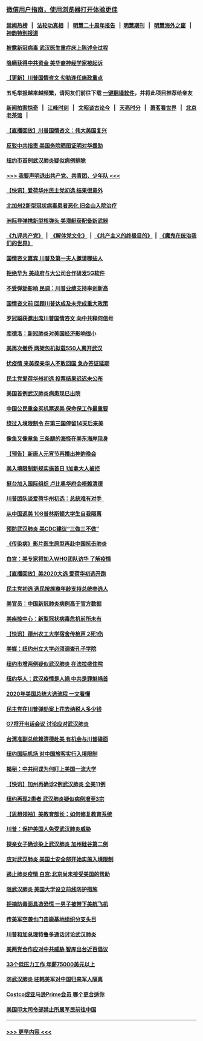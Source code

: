 ### [微信用户指南，使用浏览器打开体验更佳](https://github.com/gfw-breaker/banned-news1/blob/master/indexes/wechat-guide.md?t=0)
#### [禁闻热榜](热点新闻.md?t=0)  &nbsp;&nbsp;|&nbsp;&nbsp; [法轮功真相](https://github.com/gfw-breaker/truth/blob/master/README.md?t=0) &nbsp;&nbsp;|&nbsp;&nbsp; [明慧二十周年报告](https://github.com/gfw-breaker/mh-reports/blob/master/README.md?t=0) &nbsp;&nbsp;|&nbsp;&nbsp;[明慧期刊](https://github.com/gfw-breaker/mh-qikan) &nbsp;&nbsp;|&nbsp;&nbsp; [明慧海外之窗](https://github.com/gfw-breaker/mh-news/blob/master/README.md?t=0) &nbsp;&nbsp;|&nbsp;&nbsp; [神韵特别报道](https://github.com/gfw-breaker/mh-news/blob/master/shenyun.md?t=0)
#### [披露新冠病毒 武汉医生重症床上陈述全过程](../pages/nsc412/n11845150.md?t=02051344) 
#### [隐瞒获得中共资金 美华裔神经学家被起诉](../pages/nsc412/n11844879.md?t=02051344) 
#### [【更新】川普国情咨文 勾勒连任施政重点](../pages/nsc412/n11845223.md?t=02051344) 
#### 五毛举报越来越频繁，请网友们前往下载 [一键翻墙软件](https://github.com/gfw-breaker/ssr-accounts)，并将此项目推荐给亲友
#### [新闻拍案惊奇](https://github.com/gfw-breaker/banned-news1/blob/master/pages/link4.md) &nbsp;&nbsp;|&nbsp;&nbsp; [江峰时刻](https://github.com/gfw-breaker/banned-news1/blob/master/pages/link4.md) &nbsp;&nbsp;|&nbsp;&nbsp; [文昭谈古论今](https://github.com/gfw-breaker/banned-news1/blob/master/pages/link4.md) &nbsp;&nbsp;|&nbsp;&nbsp; [天亮时分](https://github.com/gfw-breaker/banned-news1/blob/master/pages/link4.md) &nbsp;&nbsp;|&nbsp;&nbsp; [萧茗看世界](https://github.com/gfw-breaker/banned-news1/blob/master/pages/link4.md) &nbsp;&nbsp;|&nbsp;&nbsp; [北京老茶馆](https://github.com/gfw-breaker/banned-news1/blob/master/pages/link4.md) &nbsp;&nbsp;|&nbsp;&nbsp; 
#### [【直播回放】川普国情咨文：伟大美国复兴](../pages/nsc412/n11842079.md?t=02051344) 
#### [反驳中共指责 美国务院晒图证明对华援助](../pages/nsc412/n11844859.md?t=02051344) 
#### [纽约市首例武汉肺炎疑似病例排除](../pages/nsc412/n11844989.md?t=02051344) 
#### [>>> 我要声明退出共产党、共青团、少年队 <<<](https://github.com/begood0513/goodnews/blob/master/quit/letter.md) 
#### [【快讯】爱荷华州民主党初选 结果很意外](../pages/nsc412/n11844878.md?t=02051344) 
#### [北加州2新型冠状病毒患者恶化 旧金山入院治疗](../pages/nsc412/n11844842.md?t=02051344) 
#### [洲际导弹携新型核弹头 美潜艇获配备新武器](../pages/nsc412/n11844680.md?t=02051344) 
#### [《九评共产党》](https://github.com/begood0513/9ping.md/blob/master/README.md) &nbsp;|&nbsp; [《解体党文化》](../../../../jtdwh.md/blob/master/README.md)  &nbsp;|&nbsp; [《共产主义的终极目的》](../../../../gczydzjmd.md/blob/master/README.md) &nbsp;|&nbsp; [《魔鬼在统治我们的世界》](../../../../mgztzwmdsj.md/blob/master/README.md) 
#### [国情咨文嘉宾 川普及第一夫人邀请哪些人](../pages/nsc412/n11844712.md?t=02051344) 
#### [拒绝华为 美政府与大公司合作研发5G软件](../pages/nsc412/n11844625.md?t=02051344) 
#### [不受弹劾影响 民调：川普业绩支持率创新高](../pages/nsc412/n11844622.md?t=02051344) 
#### [国情咨文前 回顾川普达成及未完成重大政策](../pages/nsc412/n11844581.md?t=02051344) 
#### [罗冠聪获邀出席川普国情咨文 向中共释何信号](../pages/nsc412/n11844355.md?t=02051344) 
#### [库德洛：新冠肺炎对美国经济影响很小](../pages/nsc412/n11844418.md?t=02051344) 
#### [美再次撤侨 两架包机拟载550人离开武汉](../pages/nsc412/n11844407.md?t=02051344) 
#### [忧疫情 来美探亲华人不敢回国 急办签证延期](../pages/nsc412/n11843344.md?t=02051344) 
#### [民主党爱荷华州初选 投票结果迟迟未公布](../pages/nsc412/n11844207.md?t=02051344) 
#### [美国首例武汉肺炎病患现已出院](../pages/nsc412/n11842740.md?t=02051344) 
#### [中国公民重金买机票返美 保命保工作最重要](../pages/nsc412/n11843282.md?t=02051344) 
#### [绕过入境限制令  在第三国停留14天后来美](../pages/nsc412/n11843341.md?t=02051344) 
#### [像鱼又像章鱼 三条腿的海怪在美东海岸现身](../pages/nsc412/n11843092.md?t=02051344) 
#### [【预告】新唐人元宵节再播出神韵晚会](../pages/nsc412/n11843192.md?t=02051344) 
#### [美入境限制新规实施首日 1加拿大人被拒](../pages/nsc412/n11843058.md?t=02051344) 
#### [挺台加入国际组织 卢比奥华府会唔赖清德](../pages/nsc412/n11843023.md?t=02051344) 
#### [川普团队谈爱荷华州初选：总统难有对手  ](../pages/nsc412/n11842867.md?t=02051344) 
#### [从中国返美 108普林斯顿大学生自我隔离](../pages/nsc412/n11842714.md?t=02051344) 
#### [预防武汉肺炎 美CDC建议“三做三不做”](../pages/nsc412/n11842700.md?t=02051344) 
#### [《传染病》影片医生原型再赴中国抗击肺炎](../pages/nsc412/n11842626.md?t=02051344) 
#### [白宫：美专家将加入WHO团队访华 了解疫情](../pages/nsc412/n11842198.md?t=02051344) 
#### [【直播回放】美2020大选 爱荷华初选开跑](../pages/nsc412/n11841820.md?t=02051344) 
#### [民主党初选 选民按族裔年龄支持总统参选人](../pages/nsc412/n11842239.md?t=02051344) 
#### [美官员：中国新冠肺炎病例高于官方数据](../pages/nsc412/n11842452.md?t=02051344) 
#### [美疾控中心：新型冠状病毒危机前所未有](../pages/nsc412/n11842406.md?t=02051344) 
#### [【快讯】德州农工大学宿舍传枪声 2死1伤](../pages/nsc412/n11842279.md?t=02051344) 
#### [美媒：纽约州立大学必须调查孔子学院](../pages/nsc412/n11840637.md?t=02051344) 
#### [纽约市增两例疑似武汉肺炎 在法拉盛住院](../pages/nsc412/n11840625.md?t=02051344) 
#### [纽约华人：武汉疫情是人祸 中共是罪魁祸首](../pages/nsc412/n11840631.md?t=02051344) 
#### [2020年美国总统大选流程 一文看懂](../pages/nsc412/n11842056.md?t=02051344) 
#### [民主党在川普弹劾案上花去纳税人多少钱](../pages/nsc412/n11841941.md?t=02051344) 
#### [G7将开电话会议 讨论应对武汉肺炎](../pages/nsc412/n11841658.md?t=02051344) 
#### [台湾准副总统赖清德赴美 有机会与川普碰面](../pages/nsc412/n11841332.md?t=02051344) 
#### [纽约国际机场  对中国旅客实行入境限制](../pages/nsc412/n11840619.md?t=02051344) 
#### [揭秘：中共间谍为何盯上美国一流大学](../pages/nsc412/n11840270.md?t=02051344) 
#### [【快讯】加州再确诊2例武汉肺炎 全美11例](../pages/nsc412/n11840339.md?t=02051344) 
#### [纽约再现2患者 武汉肺炎疑似病例增至3宗](../pages/nsc412/n11840010.md?t=02051344) 
#### [【思想领袖】美教育部长：如何修复教育系统](../pages/nsc412/n11690865.md?t=02051344) 
#### [川普：保护美国人免受武汉肺炎威胁](../pages/nsc412/n11839718.md?t=02051344) 
#### [探亲女子确诊染上武汉肺炎 加州硅谷第二例](../pages/nsc412/n11839784.md?t=02051344) 
#### [应对武汉肺炎 美国土安全部开始实施入境限制](../pages/nsc412/n11839729.md?t=02051344) 
#### [遏止肺炎疫情 白宫:北京尚未接受美国的帮助](../pages/nsc412/n11839660.md?t=02051344) 
#### [阻武汉肺炎 美国大学设立前线防护措施](../pages/nsc412/n11839479.md?t=02051344) 
#### [拒摘防毒面具造恐慌 一男子被带下美航飞机](../pages/nsc412/n11839455.md?t=02051344) 
#### [传美军空袭也门击毙基地组织分支头目](../pages/nsc412/n11839210.md?t=02051344) 
#### [川普和加总理特鲁多通话讨论武汉肺炎](../pages/nsc412/n11839128.md?t=02051344) 
#### [美两党合作应对中共威胁 智库出台近百倡议](../pages/nsc412/n11838437.md?t=02051344) 
#### [33个低压力工作 年薪75000美元以上](../pages/nsc412/n11834441.md?t=02051344) 
#### [防武汉肺炎 驻韩美军对中国归来军人隔离](../pages/nsc412/n11838970.md?t=02051344) 
#### [Costco或亚马逊Prime会员 哪个更合适你](../pages/nsc412/n11834459.md?t=02051344) 
#### [美国印太司令部禁止所属军民前往中国](../pages/nsc412/n11838418.md?t=02051344) 

----
#### [ >>> 更早内容 <<< ](../indexes/nsc412-earlier.md)
